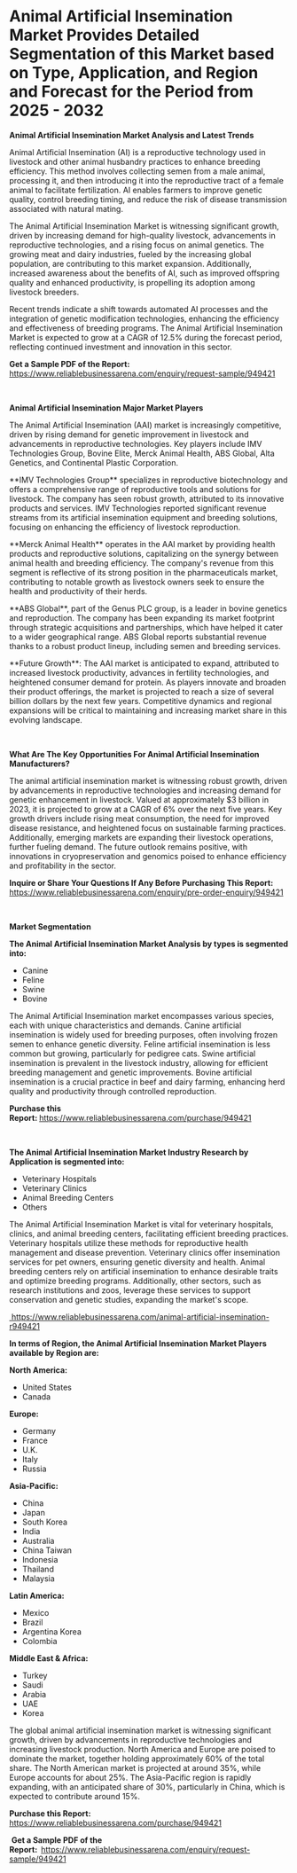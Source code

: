 <p><h1>Animal Artificial Insemination Market Provides Detailed Segmentation of this Market based on Type, Application, and Region and Forecast for the Period from 2025 - 2032</h1></p><p><strong>Animal Artificial Insemination Market Analysis and Latest Trends</strong></p>
<p><p>Animal Artificial Insemination (AI) is a reproductive technology used in livestock and other animal husbandry practices to enhance breeding efficiency. This method involves collecting semen from a male animal, processing it, and then introducing it into the reproductive tract of a female animal to facilitate fertilization. AI enables farmers to improve genetic quality, control breeding timing, and reduce the risk of disease transmission associated with natural mating.</p><p>The Animal Artificial Insemination Market is witnessing significant growth, driven by increasing demand for high-quality livestock, advancements in reproductive technologies, and a rising focus on animal genetics. The growing meat and dairy industries, fueled by the increasing global population, are contributing to this market expansion. Additionally, increased awareness about the benefits of AI, such as improved offspring quality and enhanced productivity, is propelling its adoption among livestock breeders.</p><p>Recent trends indicate a shift towards automated AI processes and the integration of genetic modification technologies, enhancing the efficiency and effectiveness of breeding programs. The Animal Artificial Insemination Market is expected to grow at a CAGR of 12.5% during the forecast period, reflecting continued investment and innovation in this sector.</p></p>
<p><strong>Get a Sample PDF of the Report:&nbsp;</strong> <a href="https://www.reliablebusinessarena.com/enquiry/request-sample/949421?utm_campaign=3067&utm_medium=2&utm_source=Github&utm_content=ia&utm_term=17042025&utm_id=animal-artificial-insemination">https://www.reliablebusinessarena.com/enquiry/request-sample/949421</a></p>
<p>&nbsp;</p>
<p><strong>Animal Artificial Insemination Major Market Players</strong></p>
<p><p>The Animal Artificial Insemination (AAI) market is increasingly competitive, driven by rising demand for genetic improvement in livestock and advancements in reproductive technologies. Key players include IMV Technologies Group, Bovine Elite, Merck Animal Health, ABS Global, Alta Genetics, and Continental Plastic Corporation.</p><p>**IMV Technologies Group** specializes in reproductive biotechnology and offers a comprehensive range of reproductive tools and solutions for livestock. The company has seen robust growth, attributed to its innovative products and services. IMV Technologies reported significant revenue streams from its artificial insemination equipment and breeding solutions, focusing on enhancing the efficiency of livestock reproduction.</p><p>**Merck Animal Health** operates in the AAI market by providing health products and reproductive solutions, capitalizing on the synergy between animal health and breeding efficiency. The company's revenue from this segment is reflective of its strong position in the pharmaceuticals market, contributing to notable growth as livestock owners seek to ensure the health and productivity of their herds.</p><p>**ABS Global**, part of the Genus PLC group, is a leader in bovine genetics and reproduction. The company has been expanding its market footprint through strategic acquisitions and partnerships, which have helped it cater to a wider geographical range. ABS Global reports substantial revenue thanks to a robust product lineup, including semen and breeding services.</p><p>**Future Growth**: The AAI market is anticipated to expand, attributed to increased livestock productivity, advances in fertility technologies, and heightened consumer demand for protein. As players innovate and broaden their product offerings, the market is projected to reach a size of several billion dollars by the next few years. Competitive dynamics and regional expansions will be critical to maintaining and increasing market share in this evolving landscape.</p></p>
<p>&nbsp;</p>
<p><strong>What Are The Key Opportunities For Animal Artificial Insemination Manufacturers?</strong></p>
<p><p>The animal artificial insemination market is witnessing robust growth, driven by advancements in reproductive technologies and increasing demand for genetic enhancement in livestock. Valued at approximately $3 billion in 2023, it is projected to grow at a CAGR of 6% over the next five years. Key growth drivers include rising meat consumption, the need for improved disease resistance, and heightened focus on sustainable farming practices. Additionally, emerging markets are expanding their livestock operations, further fueling demand. The future outlook remains positive, with innovations in cryopreservation and genomics poised to enhance efficiency and profitability in the sector.</p></p>
<p><strong>Inquire or Share Your Questions If Any Before Purchasing This Report:</strong> <a href="https://www.reliablebusinessarena.com/enquiry/pre-order-enquiry/949421?utm_campaign=3067&utm_medium=2&utm_source=Github&utm_content=ia&utm_term=17042025&utm_id=animal-artificial-insemination">https://www.reliablebusinessarena.com/enquiry/pre-order-enquiry/949421</a></p>
<p>&nbsp;</p>
<p><strong>Market Segmentation</strong></p>
<p><strong>The Animal Artificial Insemination Market Analysis by types is segmented into:</strong></p>
<p><ul><li>Canine</li><li>Feline</li><li>Swine</li><li>Bovine</li></ul></p>
<p><p>The Animal Artificial Insemination market encompasses various species, each with unique characteristics and demands. Canine artificial insemination is widely used for breeding purposes, often involving frozen semen to enhance genetic diversity. Feline artificial insemination is less common but growing, particularly for pedigree cats. Swine artificial insemination is prevalent in the livestock industry, allowing for efficient breeding management and genetic improvements. Bovine artificial insemination is a crucial practice in beef and dairy farming, enhancing herd quality and productivity through controlled reproduction.</p></p>
<p><strong>Purchase this Report:&nbsp;</strong><a href="https://www.reliablebusinessarena.com/purchase/949421?utm_campaign=3067&utm_medium=2&utm_source=Github&utm_content=ia&utm_term=17042025&utm_id=animal-artificial-insemination">https://www.reliablebusinessarena.com/purchase/949421</a></p>
<p>&nbsp;</p>
<p><strong>The Animal Artificial Insemination Market Industry Research by Application is segmented into:</strong></p>
<p><ul><li>Veterinary Hospitals</li><li>Veterinary Clinics</li><li>Animal Breeding Centers</li><li>Others</li></ul></p>
<p><p>The Animal Artificial Insemination Market is vital for veterinary hospitals, clinics, and animal breeding centers, facilitating efficient breeding practices. Veterinary hospitals utilize these methods for reproductive health management and disease prevention. Veterinary clinics offer insemination services for pet owners, ensuring genetic diversity and health. Animal breeding centers rely on artificial insemination to enhance desirable traits and optimize breeding programs. Additionally, other sectors, such as research institutions and zoos, leverage these services to support conservation and genetic studies, expanding the market's scope.</p></p>
<p><a href="https://www.reliablebusinessarena.com/animal-artificial-insemination-r949421?utm_campaign=3067&utm_medium=2&utm_source=Github&utm_content=ia&utm_term=17042025&utm_id=animal-artificial-insemination">&nbsp;https://www.reliablebusinessarena.com/animal-artificial-insemination-r949421</a></p>
<p><strong>In terms of Region, the Animal Artificial Insemination Market Players available by Region are:</strong></p>
<p>
    <p> <strong> North America: </strong>
        <ul>
            <li>United States</li>
            <li>Canada</li>
        </ul>
        </p> 
    <p> <strong> Europe: </strong>
        <ul>
            <li>Germany</li>
            <li>France</li>
            <li>U.K.</li>
            <li>Italy</li>
            <li>Russia</li>
        </ul>
        </p> 
    <p> <strong> Asia-Pacific: </strong>
        <ul>
            <li>China</li>
            <li>Japan</li>
            <li>South Korea</li>
            <li>India</li>
            <li>Australia</li>
            <li>China Taiwan</li>
            <li>Indonesia</li>
            <li>Thailand</li>
            <li>Malaysia</li>
        </ul>
        </p> 
    <p> <strong> Latin America: </strong>
        <ul>
            <li>Mexico</li>
            <li>Brazil</li>
            <li>Argentina Korea</li>
            <li>Colombia</li>
        </ul>
        </p> 
    <p> <strong> Middle East & Africa: </strong>
        <ul>
            <li>Turkey</li>
            <li>Saudi</li>
            <li>Arabia</li>
            <li>UAE</li>
            <li>Korea</li>
        </ul>
    </p>
    </p>
<p><p>The global animal artificial insemination market is witnessing significant growth, driven by advancements in reproductive technologies and increasing livestock production. North America and Europe are poised to dominate the market, together holding approximately 60% of the total share. The North American market is projected at around 35%, while Europe accounts for about 25%. The Asia-Pacific region is rapidly expanding, with an anticipated share of 30%, particularly in China, which is expected to contribute around 15%.</p></p>
<p><strong>Purchase this Report: </strong><a href="https://www.reliablebusinessarena.com/purchase/949421?utm_campaign=3067&utm_medium=2&utm_source=Github&utm_content=ia&utm_term=17042025&utm_id=animal-artificial-insemination">https://www.reliablebusinessarena.com/purchase/949421</a></p>
<p>&nbsp;<strong>Get a Sample PDF of the Report:&nbsp;&nbsp;</strong><a href="https://www.reliablebusinessarena.com/enquiry/request-sample/949421?utm_campaign=3067&utm_medium=2&utm_source=Github&utm_content=ia&utm_term=17042025&utm_id=animal-artificial-insemination">https://www.reliablebusinessarena.com/enquiry/request-sample/949421</a></p>
<p><strong></strong></p>
<p><p></p><p></p><p></p></p>